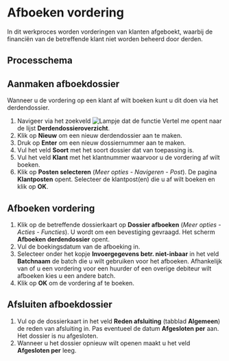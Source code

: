 # Afboeken vordering

In dit werkproces worden vorderingen van klanten afgeboekt, waarbij de financiën van de betreffende klant niet worden beheerd door derden.

## Processchema

## Aanmaken afboekdossier

Wanneer u de vordering op een klant af wilt boeken kunt u dit doen via het derdendossier.

1. Navigeer via het zoekveld ![Lampje dat de functie Vertel me opent](https://docs.microsoft.com/nl-NL/dynamics365/business-central/media/ui-search/search_small.png "Vertel me wat u wilt doen") naar de lijst **Derdendossieroverzicht**. 
2. Klik op **Nieuw** om een nieuw derdendossier aan te maken. 
3. Druk op **Enter** om een nieuw dossiernummer aan te maken.
4. Vul het veld **Soort** met het soort dossier dat van toepassing is.
5. Vul het veld **Klant** met het klantnummer waarvoor u de vordering af wilt boeken. 
6. Klik op **Posten selecteren** (*Meer opties - Navigeren - Post*). De pagina **Klantposten** opent. Selecteer de klantpost(en) die u af wilt boeken en klik op **OK**.

## Afboeken vordering

1. Klik op de betreffende dossierkaart op **Dossier afboeken** (*Meer opties - Acties - Functies*). U wordt om een bevestiging gevraagd. Het scherm **Afboeken derdendossier** opent. 
2. Vul de boekingsdatum van de afboeking in. 
3. Selecteer onder het kopje **Invoergegevens betr. niet-inbaar** in het veld **Batchnaam** de batch die u wilt gebruiken voor het afboeken. Afhankelijk van of u een vordering voor een huurder of een overige debiteur wilt afboeken kies u een andere batch. 
4. Klik op **OK** om de vordering af te boeken.

## Afsluiten afboekdossier

1. Vul op de dossierkaart in het veld **Reden afsluiting** (tabblad **Algemeen**) de reden van afsluiting in. Pas eventueel de datum **Afgesloten per** aan. Het dossier is nu afgesloten. 
2. Wanneer u het dossier opnieuw wilt openen maakt u het veld **Afgesloten per** leeg. 



<!--stackedit_data:
eyJoaXN0b3J5IjpbNzQ0NTgzODI2LC0xNzg2NTAyNzU2LC0xNz
M3ODEyOTYxXX0=
-->